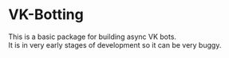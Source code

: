 # VK-Botting

This is a basic package for building async VK bots.<br>
It is in very early stages of development so it can be very buggy.<br>